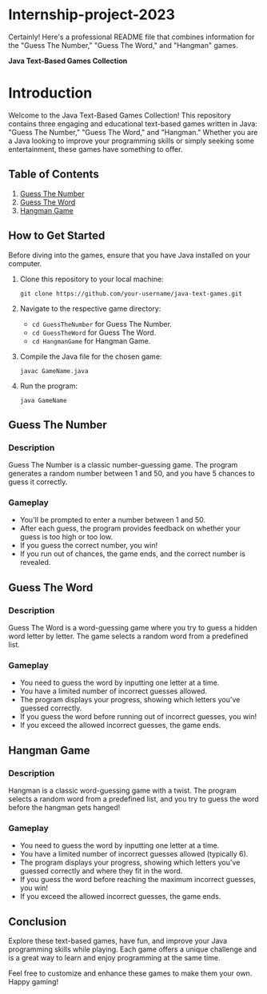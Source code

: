 # Internship-project-2023
Certainly! Here's a professional README file that combines information for the "Guess The Number," "Guess The Word," and "Hangman" games.

**Java Text-Based Games Collection**

# Introduction

Welcome to the Java Text-Based Games Collection! This repository contains three engaging and educational text-based games written in Java: "Guess The Number," "Guess The Word," and "Hangman." Whether you are a Java looking to improve your programming skills or simply seeking some entertainment, these games have something to offer.

## Table of Contents

1. [Guess The Number](#guess-the-number)
2. [Guess The Word](#guess-the-word)
3. [Hangman Game](#hangman-game)

## How to Get Started

Before diving into the games, ensure that you have Java installed on your computer.

1. Clone this repository to your local machine:
   ```
   git clone https://github.com/your-username/java-text-games.git
   ```

2. Navigate to the respective game directory:
   - `cd GuessTheNumber` for Guess The Number.
   - `cd GuessTheWord` for Guess The Word.
   - `cd HangmanGame` for Hangman Game.

3. Compile the Java file for the chosen game:
   ```
   javac GameName.java
   ```

4. Run the program:
   ```
   java GameName
   ```

## Guess The Number

### Description

Guess The Number is a classic number-guessing game. The program generates a random number between 1 and 50, and you have 5 chances to guess it correctly.

### Gameplay

- You'll be prompted to enter a number between 1 and 50.
- After each guess, the program provides feedback on whether your guess is too high or too low.
- If you guess the correct number, you win!
- If you run out of chances, the game ends, and the correct number is revealed.

## Guess The Word

### Description

Guess The Word is a word-guessing game where you try to guess a hidden word letter by letter. The game selects a random word from a predefined list.

### Gameplay

- You need to guess the word by inputting one letter at a time.
- You have a limited number of incorrect guesses allowed.
- The program displays your progress, showing which letters you've guessed correctly.
- If you guess the word before running out of incorrect guesses, you win!
- If you exceed the allowed incorrect guesses, the game ends.

## Hangman Game

### Description

Hangman is a classic word-guessing game with a twist. The program selects a random word from a predefined list, and you try to guess the word before the hangman gets hanged!

### Gameplay

- You need to guess the word by inputting one letter at a time.
- You have a limited number of incorrect guesses allowed (typically 6).
- The program displays your progress, showing which letters you've guessed correctly and where they fit in the word.
- If you guess the word before reaching the maximum incorrect guesses, you win!
- If you exceed the allowed incorrect guesses, the game ends.

## Conclusion

Explore these text-based games, have fun, and improve your Java programming skills while playing. Each game offers a unique challenge and is a great way to learn and enjoy programming at the same time.

Feel free to customize and enhance these games to make them your own. Happy gaming!
